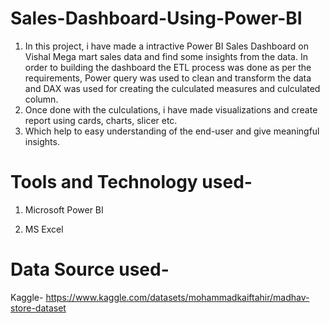 # **Sales-Dashboard-Using-Power-BI**

1) In this project, i have made a intractive Power BI Sales Dashboard on Vishal Mega mart sales data and find some insights from the data. In order to building the dashboard the ETL process was done as per the requirements, Power query was used to clean and transform the data and DAX was used for creating the culculated measures and culculated column.
2) Once done with the culculations, i have made visualizations and create report using cards, charts, slicer etc.
3) Which help to easy understanding of the end-user and give meaningful insights.
   
# **Tools and Technology used-**

1. Microsoft Power BI
   
2. MS Excel
   
# **Data Source used-**

Kaggle- https://www.kaggle.com/datasets/mohammadkaiftahir/madhav-store-dataset
